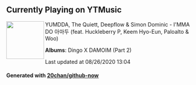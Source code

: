 ## Currently Playing on YTMusic

[<img align="left" width="100" src="https://lh3.googleusercontent.com/kUwgu2HKDV8zsEejZsQ7eG0IeoVH-NyBjsn9TcFlg-fpnYTYK-G1QKafy1AjoqbNEQoFUt1x5jZ8Apo">](https://music.youtube.com/channel/UCyS1jT2cQS4JOMk6e6UIWHQ)

YUMDDA, The Quiett, Deepflow & Simon Dominic - I'MMA DO 아마두 (feat. Huckleberry P, Keem Hyo-Eun, Paloalto & Woo)

**Albums**: Dingo X DAMOIM (Part 2)

Last updated at 08/26/2020 13:04

#### Generated with [20chan/github-now](https://github.com/20chan/github-now)


<!--
**20chan/20chan** is a ✨ _special_ ✨ repository because its `README.md` (this file) appears on your GitHub profile.

Here are some ideas to get you started:

- 🔭 I’m currently working on ...
- 🌱 I’m currently learning ...
- 👯 I’m looking to collaborate on ...
- 🤔 I’m looking for help with ...
- 💬 Ask me about ...
- 📫 How to reach me: ...
- 😄 Pronouns: ...
- ⚡ Fun fact: ...
-->
